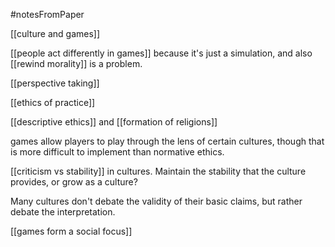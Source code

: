 #notesFromPaper 

[[culture and games]]

[[people act differently in games]] because it's just a simulation, and also [[rewind morality]] is a problem.

[[perspective taking]]

[[ethics of practice]]

[[descriptive ethics]] and [[formation of religions]]

games allow players to play through the lens of certain cultures, though that is more difficult to implement than normative ethics.

[[criticism vs stability]] in cultures. Maintain the stability that the culture provides, or grow as a culture? 

Many cultures don't debate the validity of their basic claims, but rather debate the interpretation.

[[games form a social focus]]
